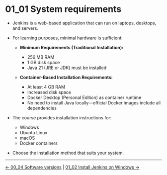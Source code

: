 # 01_01 System requirements

- Jenkins is a web-based application that can run on laptops, desktops, and servers.
- For learning purposes, minimal hardware is sufficient:

  - **Minimum Requirements (Traditional Installation):**
    - 256 MB RAM
    - 1 GB disk space
    - Java 21 (JRE or JDK) must be installed

  - **Container-Based Installation Requirements:**
    - At least 4 GB RAM
    - Increased disk space
    - Docker Desktop (Personal Edition) as container runtime
    - No need to install Java locally—official Docker images include all dependencies

- The course provides installation instructions for:
  - Windows
  - Ubuntu Linux
  - macOS
  - Docker containers
- Choose the installation method that suits your system.

<!-- FooterStart -->
---
[← 00_04 Software versions](../../ch0_introduction/00_04_software_versions/README.md) | [01_02 Install Jenkins on Windows →](../01_02_install_jenkins_on_windows/README.md)
<!-- FooterEnd -->
